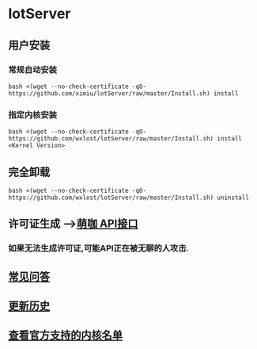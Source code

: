 # lotServer


## 用户安装
### 常规自动安装
```
bash <(wget --no-check-certificate -qO- https://github.com/ximiu/lotServer/raw/master/Install.sh) install
```

### 指定内核安装
```
bash <(wget --no-check-certificate -qO- https://github.com/wxlost/lotServer/raw/master/Install.sh) install <Kernel Version>
```

## 完全卸载
```
bash <(wget --no-check-certificate -qO- https://github.com/wxlost/lotServer/raw/master/Install.sh) uninstall
```

## 许可证生成 -->[萌咖 API接口](https://moeclub.org/api)  
### 如果无法生成许可证,可能API正在被无聊的人攻击.

## [常见问答](https://github.com/MoeClub/lotServer/wiki)     

## [更新历史](http://download.appexnetworks.com.cn/releaseNotes/)     

## [查看官方支持的内核名单](http://download.appexnetworks.com.cn/ls.do?m=availables)
